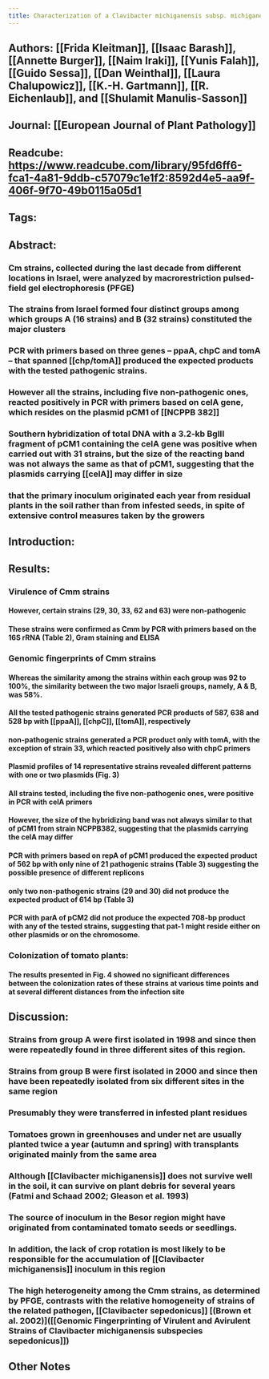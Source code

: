 ```yaml
---
title: Characterization of a Clavibacter michiganensis subsp. michiganensis population in Israel
---
```


## **Authors**: [[Frida Kleitman]], [[Isaac Barash]], [[Annette Burger]], [[Naim Iraki]], [[Yunis Falah]], [[Guido Sessa]], [[Dan Weinthal]], [[Laura Chalupowicz]], [[K.-H. Gartmann]], [[R. Eichenlaub]], and [[Shulamit Manulis-Sasson]]

## **Journal**: [[European Journal of Plant Pathology]]

## **Readcube**: https://www.readcube.com/library/95fd6ff6-fca1-4a81-9ddb-c57079c1e1f2:8592d4e5-aa9f-406f-9f70-49b0115a05d1

## **Tags**:

## **Abstract**:
### Cm strains, collected during the last decade from different locations in Israel, were analyzed by macrorestriction pulsed-field gel electrophoresis (PFGE)

### The strains from Israel formed four distinct groups among which groups A (16 strains) and B (32 strains) constituted the major clusters

### PCR with primers based on three genes – ppaA, chpC and tomA – that spanned [[chp/tomA]] produced the expected products with the tested pathogenic strains.

### However all the strains, including five non-pathogenic ones, reacted positively in PCR with primers based on celA gene, which resides on the plasmid pCM1 of [[NCPPB  382]]

### Southern hybridization of total DNA with a 3.2-kb BglII fragment of pCM1 containing the celA gene was positive when carried out with 31 strains, but the size of the reacting band was not always the same as that of pCM1, suggesting that the plasmids carrying [[celA]] may differ in size

### that the primary inoculum originated each year from residual plants in the soil rather than from infested seeds, in spite of extensive control measures taken by the growers

## **Introduction**:

## **Results**:
### **Virulence of Cmm strains**
#### However, certain strains (29, 30, 33, 62 and 63) were non-pathogenic

#### These strains were confirmed as Cmm by PCR with primers based on the 16S rRNA (Table 2), Gram staining and ELISA

### **Genomic fingerprints of Cmm strains**
#### Whereas the similarity among the strains within each group was 92 to 100%, the similarity between the two major Israeli groups, namely, A & B, was 58%.

#### All the tested pathogenic strains generated PCR products of 587, 638 and 528 bp with [[ppaA]], [[chpC]], [[tomA]], respectively

#### non-pathogenic strains generated a PCR product only with tomA, with the exception of strain 33, which reacted positively also with chpC primers

#### Plasmid profiles of 14 representative strains revealed different patterns with one or two plasmids (Fig. 3)

#### All strains tested, including the five non-pathogenic ones, were positive in PCR with celA primers

#### However, the size of the hybridizing band was not always similar to that of pCM1 from strain NCPPB382, suggesting that the plasmids carrying the celA may differ

#### PCR with primers based on repA of pCM1 produced the expected product of 562 bp with only nine of 21 pathogenic strains (Table 3) suggesting the possible presence of different replicons

#### only two non-pathogenic strains (29 and 30) did not produce the expected product of 614 bp (Table 3)

#### PCR with parA of pCM2 did not produce the expected 708-bp product with any of the tested strains, suggesting that pat-1 might reside either on other plasmids or on the chromosome.

### **Colonization of tomato plants**:
#### The results presented in Fig. 4 showed no significant differences between the colonization rates of these strains at various time points and at several different distances from the infection site

## **Discussion**:
### Strains from group A were first isolated in 1998 and since then were repeatedly found in three different sites of this region.

### Strains from group B were first isolated in 2000 and since then have been repeatedly isolated from six different sites in the same region

### Presumably they were transferred in infested plant residues

### Tomatoes grown in greenhouses and under net are usually planted twice a year (autumn and spring) with transplants originated mainly from the same area

### Although [[Clavibacter michiganensis]] does not survive well in the soil, it can survive on plant debris for several years (Fatmi and Schaad 2002; Gleason et al. 1993)

### The source of inoculum in the Besor region might have originated from contaminated tomato seeds or seedlings.

### In addition, the lack of crop rotation is most likely to be responsible for the accumulation of [[Clavibacter michiganensis]] inoculum in this region

### The high heterogeneity among the Cmm strains, as determined by PFGE, contrasts with the relative homogeneity of strains of the related pathogen, [[Clavibacter sepedonicus]] [(Brown et al. 2002)]([[Genomic Fingerprinting of Virulent and Avirulent Strains of Clavibacter michiganensis subspecies sepedonicus]])

## Other Notes
